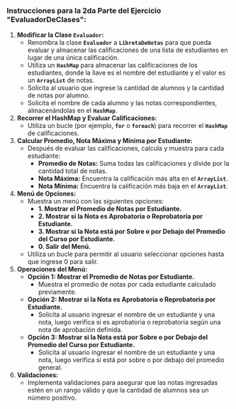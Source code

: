 ### **Instrucciones para la 2da Parte del Ejercicio "EvaluadorDeClases":**

1. **Modificar la Clase `Evaluador`:**
    - Renombra la clase **`Evaluador`** a **`LibretaDeNotas`** para que pueda evaluar y almacenar las calificaciones de una lista de estudiantes en lugar de una única calificación.
    - Utiliza un **`HashMap`** para almacenar las calificaciones de los estudiantes, donde la llave es el nombre del estudiante y el valor es un **`ArrayList`** de notas.
    - Solicita al usuario que ingrese la cantidad de alumnos y la cantidad de notas por alumno.
    - Solicita el nombre de cada alumno y las notas correspondientes, almacenándolas en el **`HashMap`**.
2. **Recorrer el HashMap y Evaluar Calificaciones:**
    - Utiliza un bucle (por ejemplo, **`for`** o **`foreach`**) para recorrer el **`HashMap`** de calificaciones.
3. **Calcular Promedio, Nota Máxima y Mínima por Estudiante:**
    - Después de evaluar las calificaciones, calcula y muestra para cada estudiante:
        - **Promedio de Notas:** Suma todas las calificaciones y divide por la cantidad total de notas.
        - **Nota Máxima:** Encuentra la calificación más alta en el **`ArrayList`**.
        - **Nota Mínima:** Encuentra la calificación más baja en el **`ArrayList`**.
4. **Menú de Opciones:**
    - Muestra un menú con las siguientes opciones:
        - **1. Mostrar el Promedio de Notas por Estudiante.**
        - **2. Mostrar si la Nota es Aprobatoria o Reprobatoria por Estudiante.**
        - **3. Mostrar si la Nota está por Sobre o por Debajo del Promedio del Curso por Estudiante.**
        - **0. Salir del Menú.**
    - Utiliza un bucle para permitir al usuario seleccionar opciones hasta que ingrese 0 para salir.
5. **Operaciones del Menú:**
    - **Opción 1: Mostrar el Promedio de Notas por Estudiante.**
        - Muestra el promedio de notas por cada estudiante calculado previamente.
    - **Opción 2: Mostrar si la Nota es Aprobatoria o Reprobatoria por Estudiante.**
        - Solicita al usuario ingresar el nombre de un estudiante y una nota, luego verifica si es aprobatoria o reprobatoria según una nota de aprobación definida.
    - **Opción 3: Mostrar si la Nota está por Sobre o por Debajo del Promedio del Curso por Estudiante.**
        - Solicita al usuario ingresar el nombre de un estudiante y una nota, luego verifica si está por sobre o por debajo del promedio general.
6. **Validaciones:**
    - Implementa validaciones para asegurar que las notas ingresadas estén en un rango válido y que la cantidad de alumnos sea un número positivo.
